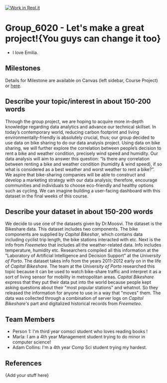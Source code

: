 [![Work in Repl.it](https://classroom.github.com/assets/work-in-replit-14baed9a392b3a25080506f3b7b6d57f295ec2978f6f33ec97e36a161684cbe9.svg)](https://classroom.github.com/online_ide?assignment_repo_id=312189&assignment_repo_type=GroupAssignmentRepo)
# Group_6020 - Let's make a great project!{You guys can change it too}

- I love Emilia.

## Milestones

Details for Milestone are available on Canvas (left sidebar, Course Project) or [here](https://firas.moosvi.com/courses/data301/project/milestone01.html).

## Describe your topic/interest in about 150-200 words

Through the group project, we are hoping to acquire more in-depth knowledge regarding data analytics and advance our technical skillset. In today’s contemporary world, reducing carbon footprint and living environmentally-friendly is absolutely crucial, thus; our group decided to use data on bike sharing to do our data analysis project. Using data on bike sharing, we will further explore the correlation between people’s decision to rent a bike and weather condition, precisely wind speed and humidity. Our data analysis will aim to answer this question: “Is there any correlation between renting a bike and weather condition (humidity & wind speed), if so what is considered as a best weather and worst weather to rent a bike?”. We aspire that bike-sharing companies will be able to construct and develop a marketing strategy with our data analysis; therefore, encourage communities and individuals to choose eco-friendly and healthy options such as cycling. We can imagine building a user-facing dashboard with this dataset in the final weeks of this course.

## Describe your dataset in about 150-200 words

We decide to use one of the datasets given by Dr.Moosvi. The dataset is the Bikeshare data. This dataset includes two components. The bike components are supplied by _Capital Bikeshar_, which contains data including cyclist trip length, the bike stations interacted with etc. Next is the info from _Freemeteo_ that includes all the weather-related data. Info includes temperature, humidity etc. Researchers compiled all this information at the "Laboratory of Artificial Intelligence and Decision Support" at the _University of Porto_. The dataset takes info from the years 2011-2012 early on in the life of _Capital Bikeshare_. The team at the _University of Porto_  researched this topic because it can be used to watch bike-share traffic and interpret it as a sort of living sensor for mobility in metropolitan areas. _Capital Bikeshare_ express that they put their data put into the world because people kept asking questions about their "most popular stations" and whatnot. So they released the information for anyone to use in a way that "moves" them. The data was collected through a combination of server logs on _Capitol Bikeshare's_ part and digitalized historical records from _Freemeteo_.

## Team Members

- Person 1: I'm third year comsci student who loves reading books !
- Marla: I am a 4th year Management student trying to do minor in computer science!
- Adam Collins: I'm a 4th year Comp Sci student trying my hardest.

## References

{Add your stuff here}
